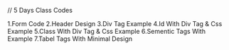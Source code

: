 // 5 Days Class Codes

1.Form Code
2.Header Design
3.Div Tag Example
4.Id With Div Tag & Css Example
5.Class With Div Tag & Css Example
6.Sementic Tags With Example
7.Tabel Tags With Minimal Design